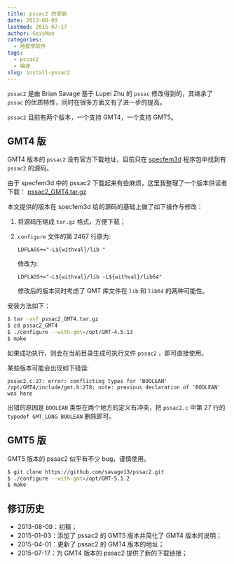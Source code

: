 ```yaml
---
title: pssac2 的安装
date: 2013-08-09
lastmod: 2015-07-17
author: SeisMan
categories:
  - 地震学软件
tags:
  - pssac2
  - 编译
slug: install-pssac2
---
```


`pssac2` 是由 Brian Savage 基于 Lupei Zhu 的 `pssac` 修改得到的，其继承了 `pssac`
的优质特性，同时在很多方面又有了进一步的提高。

`pssac2` 目前有两个版本，一个支持 GMT4，一个支持 GMT5。

<!--more-->

## GMT4 版

GMT4 版本的 `pssac2` 没有官方下载地址，目前只在 [specfem3d](https://github.com/geodynamics/specfem3d/tree/master/utils/ADJOINT_TOMOGRAPHY_TOOLS/measure_adj/UTIL/pssac2) 程序包中找到有
`pssac2` 的源码。

由于 specfem3d 中的 pssac2 下载起来有些麻烦，这里我整理了一个版本供读者下载：
[pssac2_GMT4.tar.gz](http://7j1zxm.com1.z0.glb.clouddn.com/downloads/pssac2_GMT4.tar.gz)

本文提供的版本在 specfem3d 给的源码的基础上做了如下操作与修改：

1.  将源码压缩成 `tar.gz` 格式，方便下载；
2.  `configure` 文件的第 2467 行原为:

        LDFLAGS+="-L${withval}/lib "

    修改为:

        LDFLAGS+="-L${withval}/lib -L${withval}/lib64"

    修改后的版本同时考虑了 GMT 库文件在 `lib` 和 `lib64` 的两种可能性。

安装方法如下：

``` bash
$ tar -xvf pssac2_GMT4.tar.gz
$ cd pssac2_GMT4
$ ./configure --with-gmt=/opt/GMT-4.5.13
$ make
```

如果成功执行，则会在当前目录生成可执行文件 `pssac2` ，即可直接使用。

某些版本可能会出现如下错误:

    pssac2.c:27: error: conflicting types for 'BOOLEAN'
    /opt/GMT4/include/gmt.h:278: note: previous declaration of 'BOOLEAN' was here

出错的原因是 `BOOLEAN` 类型在两个地方的定义有冲突，把 `pssac2.c` 中第 27 行的
`typedef GMT_LONG BOOLEAN` 删除即可。

## GMT5 版

GMT5 版本的 pssac2 似乎有不少 bug，谨慎使用。

``` bash
$ git clone https://github.com/savage13/pssac2.git
$ ./configure --with-gmt=/opt/GMT-5.1.2
$ make
```

## 修订历史

-   2013-08-09：初稿；
-   2015-01-03：添加了 pssac2 的 GMT5 版本并简化了 GMT4 版本的说明；
-   2015-04-01：更新了 pssac2 的 GMT4 版本的地址；
-   2015-07-17：为 GMT4 版本的 pssac2 提供了新的下载链接；
